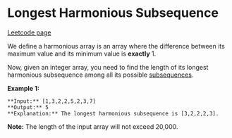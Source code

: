 # Longest Harmonious Subsequence
[Leetcode page](https://leetcode.com/problems/longest-harmonious-subsequence/description)

We define a harmonious array is an array where the difference between its
maximum value and its minimum value is **exactly** 1.

Now, given an integer array, you need to find the length of its longest
harmonious subsequence among all its possible
[subsequences](https://en.wikipedia.org/wiki/Subsequence).

**Example 1:**  

    
    
    **Input:** [1,3,2,2,5,2,3,7]
    **Output:** 5
    **Explanation:** The longest harmonious subsequence is [3,2,2,2,3].
    

**Note:** The length of the input array will not exceed 20,000.

